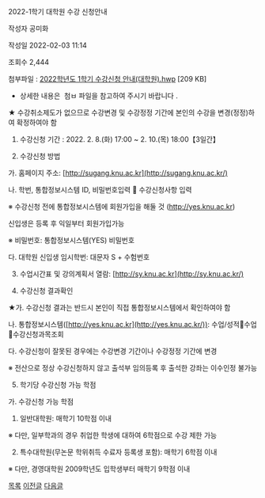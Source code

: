 



2022-1학기 대학원 수강 신청안내





작성자
공미화


작성일
2022-02-03 11:14


조회수
2,444


첨부파일 : [2022학년도 1학기 수강신청 안내(대학원).hwp](https://computer.knu.ac.kr/pack/bbs/down.php?f_name=Q0dUVllEWVZYVXFPdBEVbktTVQ==&o_name=2022학년도1학기수강신청안내(대학원).hwp&tbl=Site_BBS_25) [209 KB]


- 상세한 내용은﻿  첨ㅂ 파일을 참고하여 주시기 바랍니다 . 

  


★ 수강취소제도가 없으므로 수강변경 및 수강정정 기간에 본인의 수강을 변경(정정)하여 확정하여야 함

  


1. 수강신청 기간 : 2022. 2. 8.(화) 17:00 ~ 2. 10.(목) 18:00【3일간】

  


2. 수강신청 방법

  


 가. 홈페이지 주소: [http://sugang.knu.ac.kr](http://sugang.knu.ac.kr/)

  


 나. 학번, 통합정보시스템 ID, 비밀번호입력  수강신청사항 입력

  


  ※ 수강신청 전에 통합정보시스템에 회원가입을 해둘 것 (http://yes.knu.ac.kr)

  


 신입생은 등록 후 익일부터 회원가입가능

  


 ※ 비밀번호: 통합정보시스템(YES) 비밀번호

  


 다. 대학원 신입생 임시학번: 대문자 S + 수험번호

  


3. 수업시간표 및 강의계획서 열람: [http://sy.knu.ac.kr](http://sy.knu.ac.kr/)

  


4. 수강신청 결과확인

  


★가. 수강신청 결과는 반드시 본인이 직접 통합정보시스템에서 확인하여야 함

  


  나. 통합정보시스템([http://yes.knu.ac.kr](http://yes.knu.ac.kr/)): 수업/성적수업수강신청과목조회

  


  다. 수강신청이 잘못된 경우에는 수강변경 기간이나 수강정정 기간에 변경

  


  ※ 전산으로 정상 수강신청하지 않고 출석부 임의등록 후 출석한 강좌는 이수인정 불가능

  


5. 학기당 수강신청 가능 학점

  


  가. 수강신청 가능 학점

  


 1) 일반대학원: 매학기 10학점 이내

  


  ※ 다만, 일부학과의 경우 취업한 학생에 대하여 6학점으로 수강 제한 가능

  


 2) 특수대학원(무논문 학위취득 수료자 등록생 포함): 매학기 6학점 이내

  


  ※ 다만, 경영대학원 2009학년도 입학생부터 매학기 9학점 이내

  
  








[목록](https://computer.knu.ac.kr/06_sub/02_sub.html?key=&keyfield=&category=&page=1&bbs_code=Site_BBS_25)
[이전글](https://computer.knu.ac.kr/06_sub/02_sub.html?bbs_cmd=view&page=1&key=&keyfield=&category=&no=3690&bbs_code=Site_BBS_25)
[다음글](https://computer.knu.ac.kr/06_sub/02_sub.html?bbs_cmd=view&page=1&key=&keyfield=&category=&no=3692&bbs_code=Site_BBS_25)




